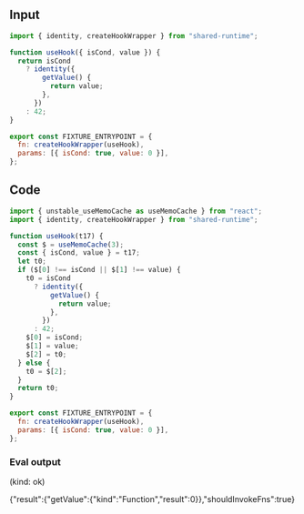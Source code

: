 
## Input

```javascript
import { identity, createHookWrapper } from "shared-runtime";

function useHook({ isCond, value }) {
  return isCond
    ? identity({
        getValue() {
          return value;
        },
      })
    : 42;
}

export const FIXTURE_ENTRYPOINT = {
  fn: createHookWrapper(useHook),
  params: [{ isCond: true, value: 0 }],
};

```

## Code

```javascript
import { unstable_useMemoCache as useMemoCache } from "react";
import { identity, createHookWrapper } from "shared-runtime";

function useHook(t17) {
  const $ = useMemoCache(3);
  const { isCond, value } = t17;
  let t0;
  if ($[0] !== isCond || $[1] !== value) {
    t0 = isCond
      ? identity({
          getValue() {
            return value;
          },
        })
      : 42;
    $[0] = isCond;
    $[1] = value;
    $[2] = t0;
  } else {
    t0 = $[2];
  }
  return t0;
}

export const FIXTURE_ENTRYPOINT = {
  fn: createHookWrapper(useHook),
  params: [{ isCond: true, value: 0 }],
};

```
      
### Eval output
(kind: ok) <div>{"result":{"getValue":{"kind":"Function","result":0}},"shouldInvokeFns":true}</div>